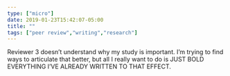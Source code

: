 ```yaml
---
type: ["micro"]
date: 2019-01-23T15:42:07-05:00
title: ""
tags: ["peer review","writing","research"]
---
```

Reviewer 3 doesn’t understand why my study is important. I’m trying to find ways to articulate that better, but all I really want to do is JUST BOLD EVERYTHING I’VE ALREADY WRITTEN TO THAT EFFECT.
